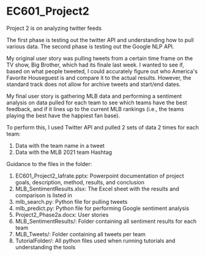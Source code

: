 # EC601_Project2
Project 2 is on analyzing twitter feeds

The first phase is testing out the twitter API and understanding how to pull various data.
The second phase is testing out the Google NLP API. 

My original user story was pulling tweets from a certain time frame on the TV show, Big Brother, which had its finale last week.
I wanted to see if, based on what people tweeted, I could accurately figure out who America's Favorite Houseguest is and compare it to the actual results.
However, the standard track does not allow for archive tweets and start/end dates.

My final user story is gathering MLB data and performing a sentiment analysis on data pulled for each team to see which teams have the best feedback, and if it lines up to the current MLB rankings (i.e., the teams playing the best have the happiest fan base). 

To perform this, I used Twitter API and pulled 2 sets of data 2 times for each team:
1. Data with the team name in a tweet
2. Data with the MLB 2021 team Hashtag

Guidance to the files in the folder:
1. EC601_Project2_Iafrate.pptx: Powerpoint documentation of project goals, description, method, results, and conclusion
2. MLB_SentimentResults.xlsx: The Excel sheet with the results and comparison is listed in 
3. mlb_search.py: Python file for pulling tweets
4. mlb_predict.py: Python file for performing Google sentiment analysis
5. Project2_Phase2a.docx: User stories
6. MLB_SentimentResults/: Folder containing all sentiment results for each team
7. MLB_Tweets/: Folder containing all tweets per team
8. TutorialFolder/: All python files used when running tutorials and understanding the tools
